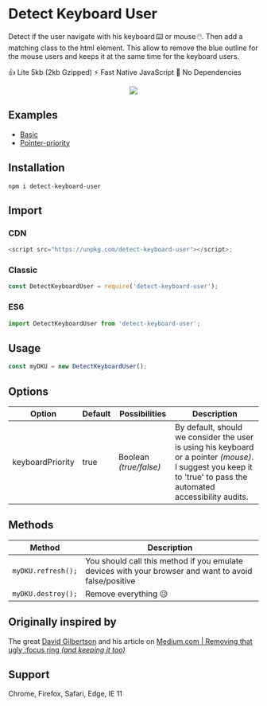 # Detect Keyboard User

Detect if the user navigate with his keyboard&thinsp;⌨️ or mouse&thinsp;🖱️. Then add a matching class to the html element. This allow to remove the blue outline for the mouse users and keeps it at the same time for the keyboard users.

👍 Lite 5kb (2kb Gzipped) ⚡ Fast Native JavaScript 🚫 No Dependencies

<p align="center">
  <img src="https://i.imgur.com/UH5VJP5.gif">
</p>

Examples
-----
- [Basic](https://codepen.io/smnarnold/pen/abzQPaZ)
- [Pointer-priority](https://codepen.io/smnarnold/pen/xxbQmyE)

Installation
-----
```shell
npm i detect-keyboard-user
```

Import
-----
### CDN
```js
<script src="https://unpkg.com/detect-keyboard-user"></script>;
```
### Classic
```js
const DetectKeyboardUser = require('detect-keyboard-user');
```
### ES6
```js
import DetectKeyboardUser from 'detect-keyboard-user';
```

Usage
-----
```js
const myDKU = new DetectKeyboardUser();
```

Options
-----
| Option  | Default | Possibilities | Description |
| ------- | ------- | ------------- | ----------- |
| keyboardPriority | true | Boolean _(true/false)_ | By default, should we consider the user is using his keyboard or a pointer _(mouse)_. I suggest you keep it to 'true' to pass the automated accessibility audits. |

Methods
-----
| Method  | Description |
| ------- | ----------- |
| `myDKU.refresh();` | You should call this method if you emulate devices with your browser and want to avoid false/positive |
| `myDKU.destroy();` | Remove everything 😥 |

Originally inspired by
-----
The great [David Gilbertson](https://twitter.com/d__gilbertson) and his article on [Medium.com | Removing that ugly :focus ring _(and keeping it too)_](https://medium.com/hackernoon/removing-that-ugly-focus-ring-and-keeping-it-too-6c8727fefcd2)

Support
-----
Chrome, Firefox, Safari, Edge, IE 11
